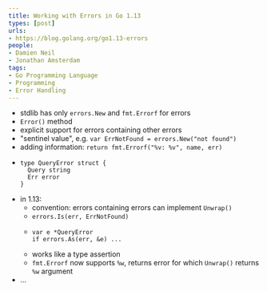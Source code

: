```yaml
---
title: Working with Errors in Go 1.13
types: [post]
urls:
- https://blog.golang.org/go1.13-errors
people:
- Damien Neil 
- Jonathan Amsterdam
tags:
- Go Programming Language
- Programming
- Error Handling
---
```


- stdlib has only `errors.New` and `fmt.Errorf` for errors
- `Error()` method
- explicit support for errors containing other errors
- "sentinel value", e.g. `var ErrNotFound = errors.New("not found")`
- adding information: `return fmt.Errorf("%v: %v", name, err)`
- ```
  type QueryError struct {
    Query string
    Err error
  }
  ```
- in 1.13:
  - convention: errors containing errors can implement `Unwrap()`
  - `errors.Is(err, ErrNotFound)`
  - ```
    var e *QueryError
    if errors.As(err, &e) ...
    ```
  - works like a type assertion
  - `fmt.Errorf` now supports `%w`, returns error for which `Unwrap()` returns `%w` argument
- ...
